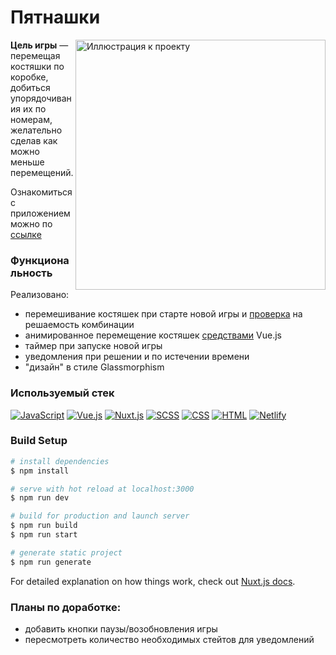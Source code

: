 # Пятнашки

<img align="right" height="400px" src="https://psv4.userapi.com/c536236/u1190603/docs/d26/8539367584f3/15.png?extra=6AOFknrflZ4_oMbfHalGCxjiDBk9CMEFbQJimLnv8gSrMNC_-74Rlzx7t3RocIe4G44r6ilSD273v9hZTnyDVUALk1HG3sYRAo1MSE_IEGogkATNLa8HLlZGfjAVVca-jPbsScp3GJtlSvC2vFM" alt="Иллюстрация к проекту">

**Цель игры** — перемещая костяшки по коробке, добиться упорядочивания их по номерам, желательно сделав как можно меньше перемещений.

Ознакомиться с приложением можно по [ссылке](https://15-game-test.netlify.app/ "Ссылка")

### Функциональность

Реализовано:

- перемешивание костяшек при старте новой игры и [проверка](https://ru.wikipedia.org/wiki/%D0%98%D0%B3%D1%80%D0%B0_%D0%B2_15#%D0%9C%D0%B0%D1%82%D0%B5%D0%BC%D0%B0%D1%82%D0%B8%D1%87%D0%B5%D1%81%D0%BA%D0%BE%D0%B5_%D0%BE%D0%BF%D0%B8%D1%81%D0%B0%D0%BD%D0%B8%D0%B5 "Википедия") на решаемость комбинации
- анимированное перемещение костяшек [средствами](https://ru.vuejs.org/v2/guide/transitions.html, "Анимация") Vue.js
- таймер при запуске новой игры
- уведомления при решении и по истечении времени
- "дизайн" в стиле Glassmorphism

### Используемый стек

[![JavaScript](https://img.shields.io/badge/-JavaScript-464646??style=flat-square&logo=javascript)](https://www.javascript.com/)
[![Vue.js](https://img.shields.io/badge/-Vue.js-464646??style=flat-square&logo=vue.js)](https://ru.vuejs.org/)
[![Nuxt.js](https://img.shields.io/badge/-Nuxt.js-464646??style=flat-square&logo=nuxt.js)](https://https://nuxtjs.org/)
[![SCSS](https://img.shields.io/badge/-SCSS-464646??style=flat-square&logo=scss)](https://https://sass-scss.ru/)
[![CSS](https://img.shields.io/badge/-CSS-464646??style=flat-square&logo=css3)](https://www.w3.org/Style/CSS/specs.ru.html)
[![HTML](https://img.shields.io/badge/-HTML-464646??style=flat-square&logo=HTML5)](https://www.w3.org/TR/html52/introduction.html#introduction)
[![Netlify](https://img.shields.io/badge/-Netlify-464646??style=flat-square&logo=netlify)](https://https://www.netlify.com/)

### Build Setup

```bash
# install dependencies
$ npm install

# serve with hot reload at localhost:3000
$ npm run dev

# build for production and launch server
$ npm run build
$ npm run start

# generate static project
$ npm run generate
```

For detailed explanation on how things work, check out [Nuxt.js docs](https://nuxtjs.org).

### Планы по доработке:

- добавить кнопки паузы/возобновления игры
- пересмотреть количество необходимых стейтов для уведомлений
